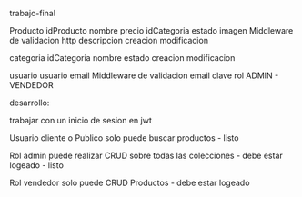 trabajo-final

Producto
	idProducto
	nombre
	precio
	idCategoria
	estado
	imagen Middleware de validacion http
	descripcion
	creacion 
	modificacion

categoria
	idCategoria	
	nombre
	estado
	creacion
	modificacion

usuario
	usuario
	email   Middleware de validacion email
	clave
	rol   ADMIN - VENDEDOR

desarrollo:

trabajar con un inicio de sesion en jwt 

Usuario cliente o Publico solo puede buscar productos  - listo

Rol admin puede realizar CRUD sobre todas las colecciones - debe estar logeado - listo

Rol vendedor solo puede CRUD Productos - debe estar logeado
